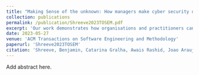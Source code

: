 ```yaml
---
title: "Making Sense of the unknown: How managers make cyber security decisions"
collection: publications
permalink: /publication/Shreeve2023TOSEM.pdf
excerpt: 'Our work demonstrates how organisations and practitioners can enrich goal modelling to capture not only what security goals an organisation has (and how they can operationalise them) but also how and why these goals have been identified.'
date: 2023-05-27
venue: 'ACM Transactions on Software Engineering and Methodology'
paperurl: 'Shreeve2023TOSEM'
citation: 'Shreeve, Benjamin, Catarina Gralha, Awais Rashid, Joao Araujo, and Miguel Goulão. "Making sense of the unknown: How managers make cyber security decisions." ACM Transactions on Software Engineering and Methodology 32, Issue 4, Article No.: 83 (2023): 1-33.'
---
```


Add abstract here.
